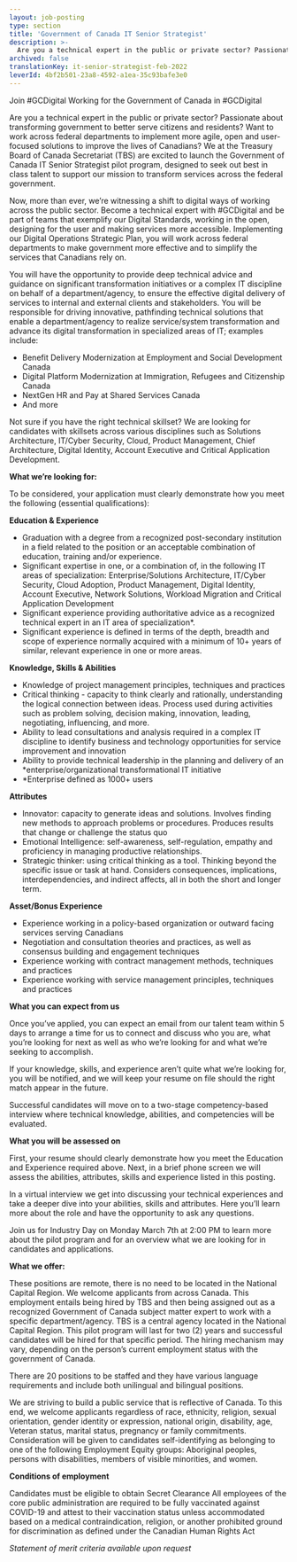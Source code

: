 ```yaml
---
layout: job-posting
type: section
title: 'Government of Canada IT Senior Strategist'
description: >-
  Are you a technical expert in the public or private sector? Passionate about transforming government to better serve citizens and residents? Want to work across federal departments to implement more agile, open and user-focused solutions to improve the lives of Canadians? We at the Treasury Board of Canada Secretariat (TBS) are excited to launch the Government of Canada IT Senior Strategist pilot program, designed to seek out best in class talent to support our mission to transform services across the federal government. 
archived: false
translationKey: it-senior-strategist-feb-2022
leverId: 4bf2b501-23a8-4592-a1ea-35c93bafe3e0
---
```


Join #GCDigital 
Working for the Government of Canada in #GCDigital

Are you a technical expert in the public or private sector?
Passionate about transforming government to better serve citizens and residents?
Want to work across federal departments to implement more agile, open and user-focused solutions to improve the lives of Canadians?
We at the Treasury Board of Canada Secretariat (TBS) are excited to launch the Government of Canada IT Senior Strategist pilot program, designed to seek out best in class talent to support our mission to transform services across the federal government. 

Now, more than ever, we’re witnessing a shift to digital ways of working across the public sector. Become a technical expert with #GCDigital and be part of teams that exemplify our Digital Standards, working in the open, designing for the user and making services more accessible. Implementing our Digital Operations Strategic Plan, you will work across federal departments to make government more effective and to simplify the services that Canadians rely on.

You will have the opportunity to provide deep technical advice and guidance on significant transformation initiatives or a complex IT discipline on behalf of a department/agency, to ensure the effective digital delivery of services to internal and external clients and stakeholders. You will be responsible for driving innovative, pathfinding technical solutions that enable a department/agency to realize service/system transformation and advance its digital transformation in specialized areas of IT; examples include:

- Benefit Delivery Modernization at Employment and Social Development Canada
- Digital Platform Modernization at Immigration, Refugees and Citizenship Canada
- NextGen HR and Pay at Shared Services Canada
- And more 

Not sure if you have the right technical skillset? We are looking for candidates with skillsets across various disciplines such as Solutions Architecture, IT/Cyber Security, Cloud, Product Management, Chief Architecture, Digital Identity, Account Executive and Critical Application Development. 


**What we’re looking for:**

To be considered, your application must clearly demonstrate how you meet the following (essential qualifications):
 

**Education & Experience**

- Graduation with a degree from a recognized post-secondary institution in a field related to the position or an acceptable combination of education, training and/or experience.
- Significant expertise in one, or a combination of, in the following IT areas of specialization: Enterprise/Solutions Architecture, IT/Cyber Security, Cloud Adoption, Product Management, Digital Identity, Account Executive, Network Solutions, Workload Migration and Critical Application Development
- Significant experience providing authoritative advice as a recognized technical expert in an IT area of specialization*. 
- Significant experience is defined in terms of the depth, breadth and scope of experience normally acquired with a minimum of 10+ years of similar, relevant experience in one or more areas.
 

**Knowledge, Skills & Abilities**

- Knowledge of project management principles, techniques and practices
- Critical thinking - capacity to think clearly and rationally, understanding the logical connection between ideas. Process used during activities such as problem solving, decision making, innovation, leading, negotiating, influencing, and more.
- Ability to lead consultations and analysis required in a complex IT discipline to identify business and technology opportunities for service improvement and innovation
- Ability to provide technical leadership in the planning and delivery of an *enterprise/organizational transformational IT initiative
- *Enterprise defined as 1000+ users 


**Attributes** 

- Innovator: capacity to generate ideas and solutions. Involves finding new methods to approach problems or procedures. Produces results that change or challenge the status quo
- Emotional Intelligence: self-awareness, self-regulation, empathy and proficiency in managing productive relationships.
- Strategic thinker: using critical thinking as a tool. Thinking beyond the specific issue or task at hand. Considers consequences, implications, interdependencies, and indirect affects, all in both the short and longer term.


**Asset/Bonus Experience**

- Experience working in a policy-based organization or outward facing services serving Canadians
- Negotiation and consultation theories and practices, as well as consensus building and engagement techniques 
- Experience working with contract management methods, techniques and practices
- Experience working with service management principles, techniques and practices 
 

**What you can expect from us**

Once you’ve applied, you can expect an email from our talent team within 5 days to arrange a time for us to connect and discuss who you are, what you’re looking for next as well as who we’re looking for and what we’re seeking to accomplish. 

If your knowledge, skills, and experience aren’t quite what we’re looking for, you will be notified, and we will keep your resume on file should the right match appear in the future.

Successful candidates will move on to a two-stage competency-based interview where technical knowledge, abilities, and competencies will be evaluated. 


**What you will be assessed on**


First, your resume should clearly demonstrate how you meet the Education and Experience required above.  Next, in a brief phone screen we will assess the abilities, attributes, skills and experience listed in this posting. 

In a virtual interview we get into discussing your technical experiences and take a deeper dive into your abilities, skills and attributes. Here you’ll learn more about the role and have the opportunity to ask any questions. 

Join us for Industry Day on Monday March 7th at 2:00 PM to learn more about the pilot program and for an overview what we are looking for in candidates and applications.  

 
**What we offer:**

These positions are remote, there is no need to be located in the National Capital Region. We welcome applicants from across Canada. 
This employment entails being hired by TBS and then being assigned out as a recognized Government of Canada subject matter expert to work with a specific department/agency. TBS is a central agency located in the National Capital Region.
This pilot program will last for two (2) years and successful candidates will be hired for that specific period. The hiring mechanism may vary, depending on the person’s current employment status with the government of Canada.

There are 20 positions to be staffed and they have various language requirements and include both unilingual and bilingual positions.

We are striving to build a public service that is reflective of Canada. To this end, we welcome applicants regardless of race, ethnicity, religion, sexual orientation, gender identity or expression, national origin, disability, age, Veteran status, marital status, pregnancy or family commitments. Consideration will be given to candidates self-identifying as belonging to one of the following Employment Equity groups: Aboriginal peoples, persons with disabilities, members of visible minorities, and women.


**Conditions of employment**

Candidates must be eligible to obtain Secret Clearance 
All employees of the core public administration are required to be fully vaccinated against COVID-19 and attest to their vaccination status unless accommodated based on a medical contraindication, religion, or another prohibited ground for discrimination as defined under the Canadian Human Rights Act
 
*Statement of merit criteria available upon request*

